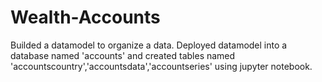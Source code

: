 # Wealth-Accounts
Builded a datamodel to organize a data.
Deployed datamodel into a database named 'accounts' and created tables named 'accountscountry','accountsdata','accountseries' using jupyter notebook.
